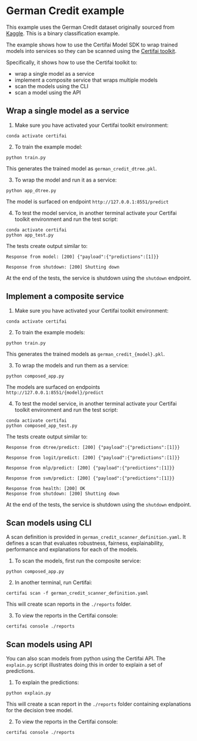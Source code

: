 # German Credit example

This example uses the German Credit dataset originally sourced from
[Kaggle](https://www.kaggle.com/uciml/german-credit). This is a binary
classification example.

 The example shows how to use the Certifai Model SDK to wrap trained models into services
 so they can be scanned using the
 [Certifai toolkit](https://cognitivescale.github.io/cortex-certifai/docs/about).

Specifically, it shows how to use the Certifai toolkit to:
 * wrap a single model as a service
 * implement a composite service that wraps multiple models
 * scan the models using the CLI
 * scan a model using the API

## Wrap a single model as a service

1. Make sure you have activated your Certifai toolkit environment:
```
conda activate certifai
```

2. To train the example model:
```
python train.py
```
This generates the trained model as `german_credit_dtree.pkl`.

3. To wrap the model and run it as a service:
```
python app_dtree.py
```
The model is surfaced on endpoint `http://127.0.0.1:8551/predict`


4. To test the model service, in another terminal activate your Certifai toolkit
environment and run the test script:
```
conda activate certifai
python app_test.py
```
The tests create output similar to:
```
Response from model: [200] {"payload":{"predictions":[1]}}

Response from shutdown: [200] Shutting down
```
At the end of the tests, the service is shutdown using the `shutdown` endpoint.

## Implement a composite service

1. Make sure you have activated your Certifai toolkit environment:
```
conda activate certifai
```

2. To train the example models:
```
python train.py
```
This generates the trained models as `german_credit_{model}.pkl`.

3. To wrap the models and run them as a service:
```
python composed_app.py
```
The models are surfaced on endpoints `http://127.0.0.1:8551/{model}/predict`

4. To test the model service, in another terminal activate your Certifai toolkit
environment and run the test script:
```
conda activate certifai
python composed_app_test.py
```
The tests create output similar to:
```
Response from dtree/predict: [200] {"payload":{"predictions":[1]}}

Response from logit/predict: [200] {"payload":{"predictions":[1]}}

Response from mlp/predict: [200] {"payload":{"predictions":[1]}}

Response from svm/predict: [200] {"payload":{"predictions":[1]}}

Response from health: [200] OK
Response from shutdown: [200] Shutting down
```
At the end of the tests, the service is shutdown using the `shutdown` endpoint.

## Scan models using CLI

A scan definition is provided in `german_credit_scanner_definition.yaml`. It defines
a scan that evaluates robustness, fairness, explainability, performance and explanations
for each of the models.

1. To scan the models, first run the composite service:
```
python composed_app.py
```

2. In another terminal, run Certifai:
```
certifai scan -f german_credit_scanner_definition.yaml
```
This will create scan reports in the `./reports` folder.

3. To view the reports in the Certifai console:
```
certifai console ./reports
```

## Scan models using API

You can also scan models from python using the Certifai API. The
`explain.py` script illustrates doing this in order to explain a set of
predictions.

1. To explain the predictions:
```
python explain.py
```

This will create a scan report in the `./reports` folder
containing explanations for the decision tree model.

2. To view the reports in the Certifai console:
```
certifai console ./reports
```
